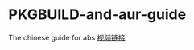 # PKGBUILD-and-aur-guide
The chinese guide for abs
[视频链接](https://www.bilibili.com/video/BV1pW4y1Y7Y6)
